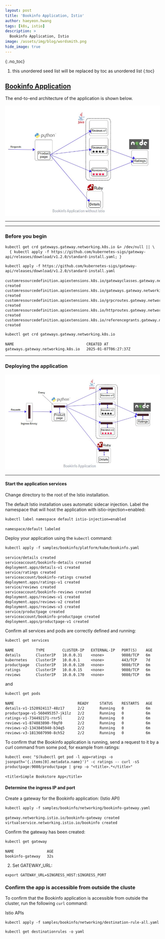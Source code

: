 ```yaml
---
layout: post
title: 'Bookinfo Application, Istio' 
author: haeyeon.hwang
tags: [k8s, istio]
description: >
  Bookinfo Application, Istio
image: /assets/img/blog/wordsmith.png
hide_image: true
---
```



{:.no_toc}
1. this unordered seed list will be replaced by toc as unordered list
{:toc}


## [Bookinfo Application](https://istio.io/latest/docs/examples/bookinfo/)

The end-to-end architecture of the application is shown below.


![bookinfo application without istio](/assets/img/blog/bookinfo_without_istio.png)

---
---

### Before you begin

~~~console
kubectl get crd gateways.gateway.networking.k8s.io &> /dev/null || \
  { kubectl apply -f https://github.com/kubernetes-sigs/gateway-api/releases/download/v1.2.0/standard-install.yaml; }
~~~

~~~console
kubectl apply -f https://github.com/kubernetes-sigs/gateway-api/releases/download/v1.2.0/standard-install.yaml

customresourcedefinition.apiextensions.k8s.io/gatewayclasses.gateway.networking.k8s.io created
customresourcedefinition.apiextensions.k8s.io/gateways.gateway.networking.k8s.io created
customresourcedefinition.apiextensions.k8s.io/grpcroutes.gateway.networking.k8s.io created
customresourcedefinition.apiextensions.k8s.io/httproutes.gateway.networking.k8s.io created
customresourcedefinition.apiextensions.k8s.io/referencegrants.gateway.networking.k8s.io created
~~~

~~~console
kubectl get crd gateways.gateway.networking.k8s.io

NAME                                 CREATED AT
gateways.gateway.networking.k8s.io   2025-01-07T06:27:37Z
~~~

---

### Deploying the application

![bookinfo application](/assets/img/blog/bookinfo_with_istio.png)

---

#### Start the application services

Change directory to the root of the Istio installation.

The default Istio installation uses automatic sidecar injection. Label the namespace that will host the application with istio-injection=enabled:

~~~console
kubectl label namespace default istio-injection=enabled

namespace/default labeled
~~~

Deploy your application using the `kubectl` command:

~~~console
kubectl apply -f samples/bookinfo/platform/kube/bookinfo.yaml

service/details created
serviceaccount/bookinfo-details created
deployment.apps/details-v1 created
service/ratings created
serviceaccount/bookinfo-ratings created
deployment.apps/ratings-v1 created
service/reviews created
serviceaccount/bookinfo-reviews created
deployment.apps/reviews-v1 created
deployment.apps/reviews-v2 created
deployment.apps/reviews-v3 created
service/productpage created
serviceaccount/bookinfo-productpage created
deployment.apps/productpage-v1 created
~~~

Confirm all services and pods are correctly defined and running:

~~~console
kubectl get services

NAME          TYPE        CLUSTER-IP   EXTERNAL-IP   PORT(S)    AGE
details       ClusterIP   10.0.0.31    <none>        9080/TCP   6m
kubernetes    ClusterIP   10.0.0.1     <none>        443/TCP    7d
productpage   ClusterIP   10.0.0.120   <none>        9080/TCP   6m
ratings       ClusterIP   10.0.0.15    <none>        9080/TCP   6m
reviews       ClusterIP   10.0.0.170   <none>        9080/TCP   6m
~~~

and

~~~console
kubectl get pods

NAME                             READY     STATUS    RESTARTS   AGE
details-v1-1520924117-48z17      2/2       Running   0          6m
productpage-v1-560495357-jk1lz   2/2       Running   0          6m
ratings-v1-734492171-rnr5l       2/2       Running   0          6m
reviews-v1-874083890-f0qf0       2/2       Running   0          6m
reviews-v2-1343845940-b34q5      2/2       Running   0          6m
reviews-v3-1813607990-8ch52      2/2       Running   0          6m
~~~

To confirm that the Bookinfo application is running, send a request to it by a curl command from some pod, for example from ratings:
~~~console
kubectl exec "$(kubectl get pod -l app=ratings -o jsonpath='{.items[0].metadata.name}')" -c ratings -- curl -sS productpage:9080/productpage | grep -o "<title>.*</title>"

<title>Simple Bookstore App</title>
~~~

#### Determine the ingress IP and port

Create a gateway for the Bookinfo application: (Istio API)

~~~console
kubectl apply -f samples/bookinfo/networking/bookinfo-gateway.yaml

gateway.networking.istio.io/bookinfo-gateway created
virtualservice.networking.istio.io/bookinfo created
~~~

Confirm the gateway has been created:

~~~console
kubectl get gateway

NAME               AGE
bookinfo-gateway   32s
~~~

2. Set GATEWAY_URL:

~~~console
export GATEWAY_URL=$INGRESS_HOST:$INGRESS_PORT
~~~

### Confirm the app is accessible from outside the cluste

To confirm that the Bookinfo application is accessible from outside the cluster, run the following `curl` command:

Istio APIs

~~~console
kubectl apply -f samples/bookinfo/networking/destination-rule-all.yaml
~~~

~~~console
kubectl get destinationrules -o yaml
~~~